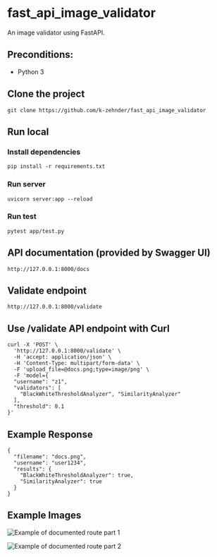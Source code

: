 # fast_api_image_validator

An image validator using FastAPI.

## Preconditions:

- Python 3

## Clone the project

```
git clone https://github.com/k-zehnder/fast_api_image_validator
```

## Run local

### Install dependencies

```
pip install -r requirements.txt
```

### Run server

```
uvicorn server:app --reload
```

### Run test

```
pytest app/test.py
```


## API documentation (provided by Swagger UI)

```
http://127.0.0.1:8000/docs
```

## Validate endpoint

```
http://127.0.0.1:8000/validate
```

## Use /validate API endpoint with Curl

```
curl -X 'POST' \
  'http://127.0.0.1:8000/validate' \
  -H 'accept: application/json' \
  -H 'Content-Type: multipart/form-data' \
  -F 'upload_file=@docs.png;type=image/png' \
  -F 'model={
  "username": "z1",
  "validators": [
    "BlackWhiteThresholdAnalyzer", "SimilarityAnalyzer"
  ],
  "threshold": 0.1
}'
```

## Example Response

```
{
  "filename": "docs.png",
  "username": "user1234",
  "results": {
    "BlackWhiteThresholdAnalyzer": true,
    "SimilarityAnalyzer": true
  }
}
```


## Example Images
![Example of documented route part 1](https://github.com/k-zehnder/fast_api_image_validator/blob/main/docs/route_docs1.png)


![Example of documented route part 2](https://github.com/k-zehnder/fast_api_image_validator/blob/main/docs/route_docs2.png)
